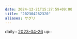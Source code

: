 ```yaml
---
date: 2024-12-21T15:27:59+09:00
title: "202304262320"
aliases: サグリ
---
```


daily:: [2023-04-26](/Daily_Note/2023-04-26.md)
up::

